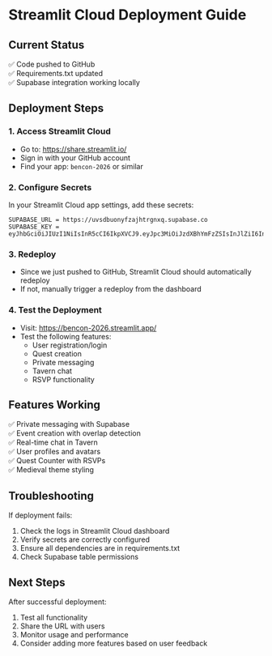 # Streamlit Cloud Deployment Guide

## Current Status
✅ Code pushed to GitHub  
✅ Requirements.txt updated  
✅ Supabase integration working locally  

## Deployment Steps

### 1. Access Streamlit Cloud
- Go to: https://share.streamlit.io/
- Sign in with your GitHub account
- Find your app: `bencon-2026` or similar

### 2. Configure Secrets
In your Streamlit Cloud app settings, add these secrets:

```
SUPABASE_URL = https://uvsdbuonyfzajhtrgnxq.supabase.co
SUPABASE_KEY = eyJhbGciOiJIUzI1NiIsInR5cCI6IkpXVCJ9.eyJpc3MiOiJzdXBhYmFzZSIsInJlZiI6InV2c2RidW9ueWZ6YWpodHJnbnhxIiwicm9sZSI6ImFub24iLCJpYXQiOjE3NjEwNjUxNjgsImV4cCI6MjA3NjY0MTE2OH0.tq_dQfCIl68bSt2BUPP0lWW2DjjwPpxcKV6LIt2LRFg
```

### 3. Redeploy
- Since we just pushed to GitHub, Streamlit Cloud should automatically redeploy
- If not, manually trigger a redeploy from the dashboard

### 4. Test the Deployment
- Visit: https://bencon-2026.streamlit.app/
- Test the following features:
  - User registration/login
  - Quest creation
  - Private messaging
  - Tavern chat
  - RSVP functionality

## Features Working
✅ Private messaging with Supabase  
✅ Event creation with overlap detection  
✅ Real-time chat in Tavern  
✅ User profiles and avatars  
✅ Quest Counter with RSVPs  
✅ Medieval theme styling  

## Troubleshooting
If deployment fails:
1. Check the logs in Streamlit Cloud dashboard
2. Verify secrets are correctly configured
3. Ensure all dependencies are in requirements.txt
4. Check Supabase table permissions

## Next Steps
After successful deployment:
1. Test all functionality
2. Share the URL with users
3. Monitor usage and performance
4. Consider adding more features based on user feedback
